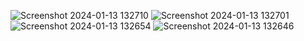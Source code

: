 ![Screenshot 2024-01-13 132710](https://github.com/vedantiadsare/Internship-proj-3/assets/128314594/7a1ec6b4-e058-42b0-9a80-a1715da9a014)
![Screenshot 2024-01-13 132701](https://github.com/vedantiadsare/Internship-proj-3/assets/128314594/cb871e00-e299-4bf8-8e78-071f00aa25e5)
![Screenshot 2024-01-13 132654](https://github.com/vedantiadsare/Internship-proj-3/assets/128314594/2be6385b-441f-4bf4-acee-66a329c6cc9c)
![Screenshot 2024-01-13 132646](https://github.com/vedantiadsare/Internship-proj-3/assets/128314594/cc629b07-1c5c-4200-a6f6-f500953903f4)
